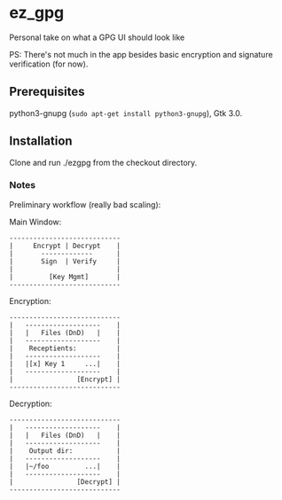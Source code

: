 # ez_gpg
Personal take on what a GPG UI should look like

PS: There's not much in the app besides basic encryption and signature verification (for now).

## Prerequisites

python3-gnupg (`sudo apt-get install python3-gnupg`), Gtk 3.0.

## Installation

Clone and run ./ezgpg from the checkout directory.

### Notes

Preliminary workflow (really bad scaling):

Main Window:
```
----------------------------
|     Encrypt | Decrypt    |
|       -------------      |
|       Sign  | Verify     |
|                          |
|         [Key Mgmt]       |
----------------------------
```

Encryption:
```
----------------------------
|   -------------------    |
|   |   Files (DnD)   |    |
|   -------------------    |
|    Receptients:          |
|   -------------------    |
|   |[x] Key 1     ...|    |
|   -------------------    |
|                [Encrypt] |
----------------------------
```

Decryption:
```
----------------------------
|   -------------------    |
|   |   Files (DnD)   |    |
|   -------------------    |
|    Output dir:           |
|   -------------------    |
|   |~/foo         ...|    |
|   -------------------    |
|                [Decrypt] |
----------------------------
```
